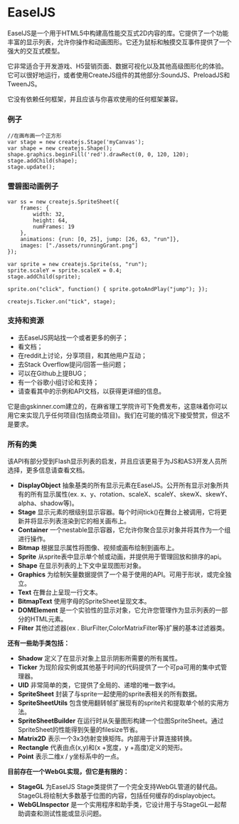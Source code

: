 # EaselJS

EaselJS是一个用于HTML5中构建高性能交互式2D内容的库。它提供了一个功能丰富的显示列表，允许你操作和动画图形。它还为鼠标和触摸交互事件提供了一个强大的交互式模型。

它非常适合于开发游戏、H5营销页面、数据可视化以及其他高级图形化的体验。它可以很好地运行，或者使用CreateJS组件的其他部分:SoundJS、PreloadJS和TweenJS。

它没有依赖任何框架，并且应该与你喜欢使用的任何框架兼容。

### 例子
```
//在画布画一个正方形
var stage = new createjs.Stage('myCanvas');
var shape = new createjs.Shape();
shape.graphics.beginFill('red').drawRect(0, 0, 120, 120);
stage.addChild(shape);
stage.update();
```

### 雪碧图动画例子
```
var ss = new createjs.SpriteSheet({
	frames: {
		width: 32,
		height: 64,
		numFrames: 19
	},
	animations: {run: [0, 25], jump: [26, 63, "run"]},
	images: ["./assets/runningGrant.png"]
});
	
var sprite = new createjs.Sprite(ss, "run");
sprite.scaleY = sprite.scaleX = 0.4;
stage.addChild(sprite);
	
sprite.on("click", function() { sprite.gotoAndPlay("jump"); });
	
createjs.Ticker.on("tick", stage);
```
### 支持和资源
- 去EaselJS网站找一个或者更多的例子；
- 看文档；
- 在reddit上讨论，分享项目，和其他用户互动；
- 去Stack Overflow提问/回答一些问题；
- 可以在Github上提BUG；
- 有一个谷歌小组讨论和支持；
- 请查看其中的示例和API文档，以获得更详细的信息。

它是由gskinner.com建立的，在麻省理工学院许可下免费发布，这意味着你可以用它来实现几乎任何项目(包括商业项目)。我们在可能的情况下接受赞赏，但这不是要求。

### 所有的类

该API有部分受到Flash显示列表的启发，并且应该更易于为JS和AS3开发人员所选择，更多信息请查看文档。

- **DisplayObject** 抽象基类的所有显示元素在EaselJS。公开所有显示对象所共有的所有显示属性(ex. x、y、rotation、scaleX、scaleY、skewX、skewY、alpha、shadow等)。
- **Stage** 显示元素的根级别显示容器。每个时间tick()在舞台上被调用，它将更新并将显示列表渲染到它的相关画布上。
- **Container** 一个nestable显示容器，它允许你聚合显示对象并将其作为一个组进行操作。
- **Bitmap** 根据显示属性将图像、视频或画布绘制到画布上。
- **Sprite** 从sprite表中显示单个帧或动画，并提供用于管理回放和排序的api。
- **Shape** 在显示列表的上下文中呈现图形对象。
- **Graphics** 为绘制矢量数据提供了一个易于使用的API。可用于形状，或完全独立。
- **Text** 在舞台上呈现一行文本。
- **BitmapText** 使用字母的SpriteSheet呈现文本。
- **DOMElement** 是一个实验性的显示对象，它允许您管理作为显示列表的一部分的HTML元素。
- **Filter** 其他过滤器(ex . BlurFilter,ColorMatrixFilter等)扩展的基本过滤器类。

**还有一些助手类包括：**

- **Shadow** 定义了在显示对象上显示阴影所需要的所有属性。
- **Ticker** 为现阶段实例或其他基于时间的代码提供了一个可pa可用的集中式管理器。
- **UID** 非常简单的类，它提供了全局的、递增的唯一数字id。
- **SpriteSheet** 封装了与sprite一起使用的sprite表相关的所有数据。
- **SpriteSheetUtils** 包含使用翻转帧扩展现有的sprite片和提取单个帧的实用方法。
- **SpriteSheetBuilder** 在运行时从矢量图形构建一个位图SpriteSheet。通过SpriteSheet的性能得到矢量的filesize节省。
- **Matrix2D** 表示一个3x3仿射变换矩阵。内部用于计算连接转换。
- **Rectangle** 代表由点(x,y)和(x +宽度，y +高度)定义的矩形。
- **Point** 表示二维x / y坐标系中的一点。

**目前存在一个WebGL实现，但它是有限的：**

- **StageGL** 为EaselJS Stage类提供了一个完全支持WebGL管道的替代品。StageGL将绘制大多数基于位图的内容，包括任何缓存的displayobject。
- **WebGLInspector** 是一个实用程序和助手类，它设计用于与StageGL一起帮助调查和测试性能或显示问题。
